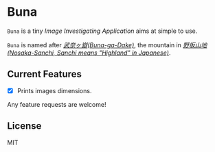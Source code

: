 # Buna

`Buna` is a tiny *Image Investigating Application* aims at simple to use.

`Buna` is named after [_武奈ヶ嶽(Buna-ga-Dake)_](https://ja.wikipedia.org/wiki/%E6%AD%A6%E5%A5%88%E3%83%B6%E5%B6%BD), the mountain in [_野坂山地(Nosaka-Sanchi, Sanchi means "Highland" in Japanese)_](https://ja.wikipedia.org/wiki/%E9%87%8E%E5%9D%82%E5%B1%B1%E5%9C%B0).

## Current Features

- [x] Prints images dimensions.

Any feature requests are welcome!

## License

MIT